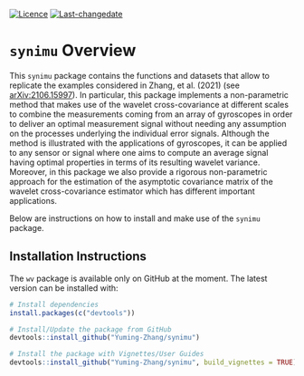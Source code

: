 
<!-- README.md is generated from README.Rmd. Please edit that file -->

[![Licence](https://img.shields.io/badge/licence-AGPL--3.0-blue.svg)](https://opensource.org/licenses/AGPL-3.0)
[![Last-changedate](https://img.shields.io/badge/last%20change-2022--01--10-yellowgreen.svg)](https://github.com/SMAC-Group/wv)

# `synimu` Overview

This `synimu` package contains the functions and datasets that allow to
replicate the examples considered in Zhang, et al. (2021) (see
[arXiv:2106.15997](https://arxiv.org/abs/2106.15997)). In particular,
this package implements a non-parametric method that makes use of the
wavelet cross-covariance at different scales to combine the measurements
coming from an array of gyroscopes in order to deliver an optimal
measurement signal without needing any assumption on the processes
underlying the individual error signals. Although the method is
illustrated with the applications of gyroscopes, it can be applied to
any sensor or signal where one aims to compute an average signal having
optimal properties in terms of its resulting wavelet variance. Moreover,
in this package we also provide a rigorous non-parametric approach for
the estimation of the asymptotic covariance matrix of the wavelet
cross-covariance estimator which has different important applications.

Below are instructions on how to install and make use of the `synimu`
package.

## Installation Instructions

The `wv` package is available only on GitHub at the moment. The latest
version can be installed with:

``` r
# Install dependencies
install.packages(c("devtools"))

# Install/Update the package from GitHub
devtools::install_github("Yuming-Zhang/synimu")

# Install the package with Vignettes/User Guides 
devtools::install_github("Yuming-Zhang/synimu", build_vignettes = TRUE)
```
